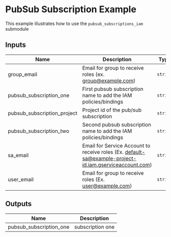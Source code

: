 # PubSub Subscription Example

This example illustrates how to use the `pubsub_subscriptions_iam` submodule

<!-- BEGINNING OF PRE-COMMIT-TERRAFORM DOCS HOOK -->
## Inputs

| Name | Description | Type | Default | Required |
|------|-------------|------|---------|:--------:|
| group\_email | Email for group to receive roles (ex. group@example.com) | `string` | n/a | yes |
| pubsub\_subscription\_one | First pubsub subscription name to add the IAM policies/bindings | `string` | n/a | yes |
| pubsub\_subscription\_project | Project id of the pub/sub subscription | `string` | n/a | yes |
| pubsub\_subscription\_two | Second pubsub subscription name to add the IAM policies/bindings | `string` | n/a | yes |
| sa\_email | Email for Service Account to receive roles (Ex. default-sa@example-project-id.iam.gserviceaccount.com) | `string` | n/a | yes |
| user\_email | Email for group to receive roles (Ex. user@example.com) | `string` | n/a | yes |

## Outputs

| Name | Description |
|------|-------------|
| pubsub\_subscription\_one | subscription one |

<!-- END OF PRE-COMMIT-TERRAFORM DOCS HOOK -->
